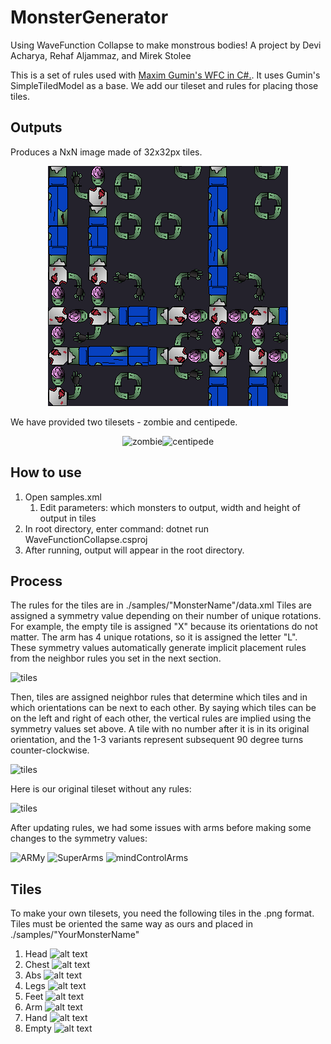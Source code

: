 # MonsterGenerator
Using WaveFunction Collapse to make monstrous bodies!
A project by Devi Acharya, Rehaf Aljammaz, and Mirek Stolee

This is a set of rules used with [Maxim Gumin's WFC in C#.](https://github.com/math-fehr/fast-wfc). It uses Gumin's SimpleTiledModel as a base. We add our tileset and rules for placing those tiles.

## Outputs
Produces a NxN image made of 32x32px tiles.
<p align="center"><img alt="big Zombie" src="./exampleOutput/bigZombie.png"></p>
We have provided two tilesets - zombie and centipede.
<p align="center"><img alt="zombie" src="https://i.imgur.com/FQA98n4.png"><img alt="centipede" src="https://i.imgur.com/WmPIhV0.png"></p>

## How to use
1. Open samples.xml
    1. Edit parameters: which monsters to output, width and height of output in tiles
2. In root directory, enter command: dotnet run WaveFunctionCollapse.csproj
3. After running, output will appear in the root directory.

## Process
The rules for the tiles are in ./samples/"MonsterName"/data.xml
Tiles are assigned a symmetry value depending on their number of unique rotations. For example, the empty tile is assigned "X" because its orientations do not matter. The arm has 4 unique rotations, so it is assigned the letter "L". These symmetry values automatically generate implicit placement rules from the neighbor rules you set in the next section.
<p align="left"><img alt="tiles" src="https://i.imgur.com/EEGM2sr.png"></p>
Then, tiles are assigned neighbor rules that determine which tiles and in which orientations can be next to each other. By saying which tiles can be on the left and right of each other, the vertical rules are implied using the symmetry values set above. A tile with no number after it is in its original orientation, and the 1-3 variants represent subsequent 90 degree turns counter-clockwise.
<p align="left"><img alt="tiles" src="https://i.imgur.com/58aVo0N.png"></p>

Here is our original tileset without any rules:
<p align="left"><img alt="tiles" src="https://i.imgur.com/6yeiUbB.png"></p>
After updating rules, we had some issues with arms before making some changes to the symmetry values:
<p align="left"><img alt="ARMy" src="https://i.imgur.com/IxgJ432.png">
<img alt="SuperArms" src="https://i.imgur.com/2VZTTZO.png">
<img alt="mindControlArms" src="https://i.imgur.com/H9A6D2m.png"></p>

## Tiles
To make your own tilesets, you need the following tiles in the .png format.
Tiles must be oriented the same way as ours and placed in ./samples/"YourMonsterName"
1. Head
![alt text](https://i.imgur.com/RiMIcTR.png "Head Image")
2. Chest
![alt text](https://i.imgur.com/nP0EXBv.png "Chest Image")
3. Abs
![alt text](https://i.imgur.com/eNmM7wJ.png "Abs Image")
4. Legs
![alt text](https://i.imgur.com/1sXJjtI.png "Legs Image")
5. Feet
![alt text](https://i.imgur.com/moZ6lJk.png "Feet Image")
6. Arm
![alt text](https://i.imgur.com/Xp7nZdh.png "Arm Image")
7. Hand
![alt text](https://i.imgur.com/S2xE52R.png "Hand Image")
8. Empty
![alt text](https://i.imgur.com/owWpdcU.png "Empty Image")

